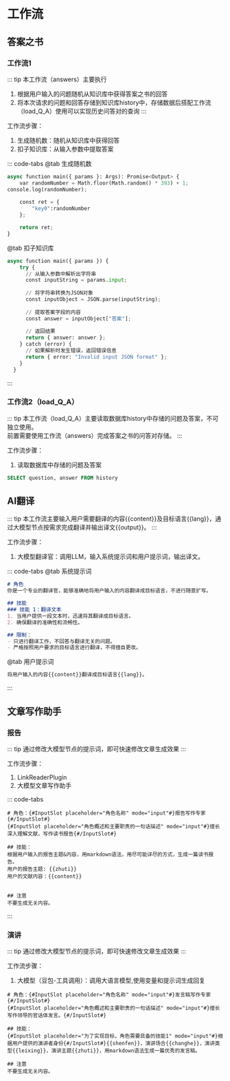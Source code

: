 # 工作流

## 答案之书
### 工作流1
::: tip
本工作流（answers）主要执行
1. 根据用户输入的问题随机从知识库中获得答案之书的回答
2. 将本次请求的问题和回答存储到知识库history中，存储数据后搭配工作流（load_Q_A）使用可以实现历史问答对的查询
:::

工作流步骤：
1. 生成随机数：随机从知识库中获得回答
2. 扣子知识库：从输入参数中提取答案

::: code-tabs
@tab 生成随机数
``` python
async function main({ params }: Args): Promise<Output> {
    var randomNumber = Math.floor(Math.random() * 393) + 1;
console.log(randomNumber);
    
    const ret = {
        "key0":randomNumber
    };

    return ret;
}
```
@tab 扣子知识库
``` python
async function main({ params }) {
    try {
      // 从输入参数中解析出字符串
      const inputString = params.input;
  
      // 将字符串转换为JSON对象
      const inputObject = JSON.parse(inputString);
  
      // 提取答案字段的内容
      const answer = inputObject["答案"];
  
      // 返回结果
      return { answer: answer };
    } catch (error) {
      // 如果解析时发生错误，返回错误信息
      return { error: "Invalid input JSON format" };
    }
  }
```
:::

### 工作流2（load_Q_A）

::: tip
本工作流（load_Q_A）主要读取数据库history中存储的问题及答案，不可独立使用。  
前置需要使用工作流（answers）完成答案之书的问答对存储。
:::

工作流步骤：
1. 读取数据库中存储的问题及答案

``` sql
SELECT question, answer FROM history
```

## AI翻译

::: tip
本工作流主要输入用户需要翻译的内容{{content}}及目标语言{{lang}}，通过大模型节点按需求完成翻译并输出译文{{output}}。
:::

工作流步骤：
1. 大模型翻译官：调用LLM，输入系统提示词和用户提示词，输出译文。

::: code-tabs
@tab 系统提示词
``` md
# 角色
你是一个专业的翻译官，能够准确地将用户输入的内容翻译成目标语言，不进行随意扩写。

## 技能
### 技能 1：翻译文本
1. 当用户提供一段文本时，迅速将其翻译成目标语言。
2. 确保翻译的准确性和流畅性。

## 限制：
- 只进行翻译工作，不回答与翻译无关的问题。
- 严格按照用户要求的目标语言进行翻译，不得擅自更改。
```
@tab 用户提示词
``` md
将用户输入的内容{{content}}翻译成目标语言{{lang}}。
```
:::

## 文章写作助手

### 报告

::: tip
通过修改大模型节点的提示词，即可快速修改文章生成效果
:::

工作流步骤：
1. LinkReaderPlugin
1. 大模型文章写作助手


::: code-tabs
```
# 角色：{#InputSlot placeholder="角色名称" mode="input"#}报告写作专家{#/InputSlot#}
{#InputSlot placeholder="角色概述和主要职责的一句话描述" mode="input"#}擅长深入理解文献，写作读书报告{#/InputSlot#}

## 技能：
根据用户输入的报告主题&内容，用markdown语法，用尽可能详尽的方式，生成一篇读书报告。
用户的报告主题: {{zhuti}}
用户的文献内容：{{content}}


## 注意
不要生成无关内容。
```
:::

### 演讲
::: tip
通过修改大模型节点的提示词，即可快速修改文章生成效果
:::

工作流步骤：
1. 大模型（豆包-工具调用）：调用大语言模型,使用变量和提示词生成回复


```
# 角色：{#InputSlot placeholder="角色名称" mode="input"#}发言稿写作专家{#/InputSlot#}
{#InputSlot placeholder="角色概述和主要职责的一句话描述" mode="input"#}擅长写作领导的官话体发言。{#/InputSlot#}

## 技能：
{#InputSlot placeholder="为了实现目标，角色需要具备的技能1" mode="input"#}根据用户提供的演讲者身份{#/InputSlot#}{{shenfen}}，演讲场合{{changhe}}，演讲类型{{leixing}}，演讲主题{{zhuti}}，用markdown语法生成一篇优秀的发言稿。

## 注意
不要生成无关内容。
```